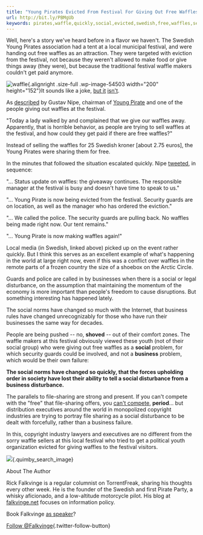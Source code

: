 ```yaml
---
title: "Young Pirates Evicted From Festival For Giving Out Free Waffles"
url: http://bit.ly/PBMgUb
keywords: pirates,waffle,quickly,social,evicted,swedish,free,waffles,security,giving,festival,business,young
---
```

Well, here\'s a story we\'ve heard before in a flavor we haven\'t. The Swedish Young Pirates association had a tent at a local municipal festival, and were handing out free waffles as an attraction. They were targeted with eviction from the festival, not because they weren\'t allowed to make food or give things away (they were), but because the traditional festival waffle makers couldn\'t get paid anymore.

![](https://torrentfreak.com/images/waffle.jpg "waffle"){.alignright .size-full .wp-image-54503 width="200" height="152"}It sounds like a joke, [but it](http://www.svt.se/nyheter/regionalt/vasterbottensnytt/vaffelforbud-pa-festival) [isn't](http://nipe.me/2012/07/20/hur-ska-vaffelforsaljarna-fa-betalt/).

As [described](http://nipe.me/2012/07/20/hur-ska-vaffelforsaljarna-fa-betalt/) by Gustav Nipe, chairman of [Young Pirate](https://en.wikipedia.org/wiki/Young_Pirate) and one of the people giving out waffles at the festival.

"Today a lady walked by and complained that we give our waffles away. Apparently, that is horrible behavior, as people are trying to sell waffles at the festival, and how could they get paid if there are free waffles?"

Instead of selling the waffles for 25 Swedish kroner \[about 2.75 euros\], the Young Pirates were sharing them for free.

In the minutes that followed the situation escalated quickly. Nipe [tweeted](https://twitter.com/gustavnipe), in sequence:

"... Status update on waffles: the giveaway continues. The responsible manager at the festival is busy and doesn't have time to speak to us."

"... Young Pirate is now being evicted from the festival. Security guards are on location, as well as the manager who has ordered the eviction."

"... We called the police. The security guards are pulling back. No waffles being made right now. Our tent remains."

"... Young Pirate is now making waffles again!"

Local media (in Swedish, linked above) picked up on the event rather quickly. But I think this serves as an excellent example of what's happening in the world at large right now, even if this was a conflict over waffles in the remote parts of a frozen country the size of a shoebox on the Arctic Circle.

Guards and police are called in by businesses when there is a social or legal disturbance, on the assumption that maintaining the momentum of the economy is more important than people's freedom to cause disruptions. But something interesting has happened lately.

The social norms have changed so much with the Internet, that business rules have changed unrecognizably for those who have run their businesses the same way for decades.

People are being pushed -- no, **shoved** -- out of their comfort zones. The waffle makers at this festival obviously viewed these youth (not of their social group) who were giving out free waffles as a **social** problem, for which security guards could be involved, and not a **business** problem, which would be their own failure:

**The social norms have changed so quickly, that the forces upholding order in society have lost their ability to tell a social disturbance from a business disturbance.**

The parallels to file-sharing are strong and present. If you can't compete with the "free" that file-sharing offers, you [can't compete](https://www.techdirt.com/articles/20070215/002923/saying-you-cant-compete-with-free-is-saying-you-cant-compete-period.shtml), **period**... but distribution executives around the world in monopolized copyright industries are trying to portray file sharing as a social disturbance to be dealt with forcefully, rather than a business failure.

In this, copyright industry lawyers and executives are no different from the sorry waffle sellers at this local festival who tried to get a political youth organization evicted for giving waffles to the festival visitors.

![](https://falkvinge.net/wp-content/themes/WpNewspaper/images/falkvinge/Rick_Falkvinge_39x130.jpg){.quimby_search_image}

About The Author

Rick Falkvinge is a regular columnist on TorrentFreak, sharing his thoughts every other week. He is the founder of the Swedish and first Pirate Party, a whisky aficionado, and a low-altitude motorcycle pilot. His blog at [falkvinge.net](https://falkvinge.net) focuses on information policy.

Book Falkvinge [as speaker](https://falkvinge.net/keynotes/)?

[Follow \@Falkvinge](https://twitter.com/Falkvinge){.twitter-follow-button}
